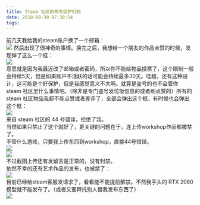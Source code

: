 ```yaml
---
title: Steam 社区的神奇保护机制
date: 2018-08-30 07:38:54
tags:
---
```

前几天我给我的steam账户换了一个邮箱：  
![](https://s1.ax1x.com/2018/08/30/PXRClD.png)
然后出现了很神奇的事情。换完之后，我想给一个朋友的作品点赞的时候，发现弹了这么一个框：  
![](https://s1.ax1x.com/2018/08/30/PXRSfK.png)  
意思就是因为我最近改了邮箱或者密码，所以你不能给物品投票了，这个限制一般会持续5天，但是如果账户不活跃的话可能会持续最多30天。哇超，还有这种设计，这可能是个好保护，但是我感觉意义不大啊。就算是盗号的也不会管你 steam 社区里什么事情吧。（除非是专门盗号发垃圾信息的或者刷点赞的）所有的 steam 社区物品我都不能点赞或者差评了，全部会弹出这个框，有时候也会弹出这个框：  
![](https://s1.ax1x.com/2018/08/30/PX27SU.png)  
来自 steam 社区的 44 号错误，拒绝了我。  
当然如果只禁止了这个就好了，更关键的问题在于，连上传workshop作品都被禁了。  
不管什么游戏，只要我上传东西到workshop，直接44号错误。  
![](https://s1.ax1x.com/2018/08/30/PX2xFx.png)  
![](https://s1.ax1x.com/2018/08/30/PX2zY6.png)  
不过截图上传还有发留言是正常的，没有封禁。  
依然不幸的还有艺术作品的发布，也被禁了：  
![](https://s1.ax1x.com/2018/08/30/PXRP6e.png)  
目前已经给steam客服发请求了，看看能不能提前解禁。不然我手头的 RTX 2080 模型就不能发布了。（或者又要拜托别人替我发布东西了）  
![](https://s1.ax1x.com/2018/08/30/PXRiOH.png)  